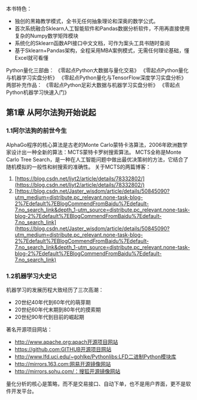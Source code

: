 本书特色：

- 独创的黑箱教学模式，全书无任何抽象理论和深奥的数学公式。
- 首次系统融合Sklearn人工智能软件和Pandas数据分析软件，不用再直接使用复杂的Numpy数学矩阵模块
- 系统化的Sklearn函数API接口中文文档，可作为案头工具书随时查阅
- 基于Sklearn+Pandas架构，全程采用MBA案例模式，无需任何理论基础，懂Excel就可看懂

Python量化三部曲：
《零起点Python大数据与量化交易》
《零起点Python量化与机器学习实盘分析》
《零起点Python量化与TensorFlow深度学习实盘分析》
两部补充作品：
《零起点Python足彩大数据与机器学习实盘分析》
《零起点Python机器学习快速入门》
## 第1章  从阿尔法狗开始说起
### 1.1阿尔法狗的前世今生
AlphaGo程序的核心算法是古老的Monte Carlo蒙特卡洛算法，2006年欧洲数学家设计出一种全新的算法：MCTS蒙特卡罗树搜索算法。
MCTS全称是Monte Carlo Tree Search，是一种在人工智能问题中做出最优决策树的方法，它结合了随机模拟的一般性和树搜索的准确性。
关于MCTS的两篇博客：

1. [https://blog.csdn.net/ljyt2/article/details/78332802/](https://blog.csdn.net/ljyt2/article/details/78332802/)
2. [https://blog.csdn.net/Jaster_wisdom/article/details/50845090?utm_medium=distribute.pc_relevant.none-task-blog-2%7Edefault%7EBlogCommendFromBaidu%7Edefault-7.no_search_link&depth_1-utm_source=distribute.pc_relevant.none-task-blog-2%7Edefault%7EBlogCommendFromBaidu%7Edefault-7.no_search_link](https://blog.csdn.net/Jaster_wisdom/article/details/50845090?utm_medium=distribute.pc_relevant.none-task-blog-2%7Edefault%7EBlogCommendFromBaidu%7Edefault-7.no_search_link&depth_1-utm_source=distribute.pc_relevant.none-task-blog-2%7Edefault%7EBlogCommendFromBaidu%7Edefault-7.no_search_link)
### 1.2机器学习大史记
机器学习的发展历程大致经历了三次高潮：

- 20世纪40年代到60年代的萌芽期
- 20世纪60年代末期到80年代的摸索期
- 20世纪90年代到目前的崛起期

著名开源项目网站：

- http://www.apache.org:apach开源项目网站
- https://github.com:GITHUB开源项目网站
- http://www.lfd.uci.edu/~gohlke/Pythonlibs:LFD二进制Python模块库
- http://mirrors.163.com:网易开源镜像网站
- http://mirrors.sohu.com/：搜狐开源镜像网站

量化分析的核心是策略，而不是交易接口、自动下单，也不是用户界面，更不是软件开发平台。



